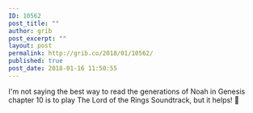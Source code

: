 ```yaml
---
ID: 10562
post_title: ""
author: grib
post_excerpt: ""
layout: post
permalink: http://grib.co/2018/01/10562/
published: true
post_date: 2018-01-16 11:50:55
---
```

I'm not saying the best way to read the generations of Noah in Genesis chapter 10 is to play The Lord of the Rings Soundtrack, but it helps! 🎼